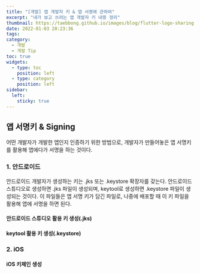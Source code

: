 ```yaml
---
title: "[개발] 앱 개발자 키 & 앱 서명에 관하여"
excerpt: "내가 보고 쓰려는 앱 개발자 키 내용 정리"
thumbnail: https://taebbong.github.io/images/blog/flutter-logo-sharing.png
date: 2022-01-03 20:23:36
tags:
category:
  - 개발
  - 개발 Tip
toc: true
widgets:
  - type: toc
    position: left
  - type: category
    position: left
sidebar:
  left:
    sticky: true
---
```


## 앱 서명키 & Signing

어떤 개발자가 개발한 앱인지 인증하기 위한 방법으로, 개발자가 만들어놓은 앱 서명키를 활용해 앱에다가 서명을 하는 것이다.



### 1. 안드로이드

안드로이드 개발자가 생성하는 키는 .jks 또는 .keystore 확장자를 갖는다.
안드로이드 스튜디오로 생성하면 .jks 파일이 생성되며, keytool로 생성하면 .keystore 파일이 생성되는 것이다.
이 파일들은 앱 서명 키가 담긴 파일로, 나중에 배포할 때 이 키 파일을 활용해 앱에 서명을 하면 된다.

#### 안드로이드 스튜디오 활용 키 생성(.jks)

#### keytool 활용 키 생성(.keystore)

### 2. iOS

#### iOS 키체인 생성
